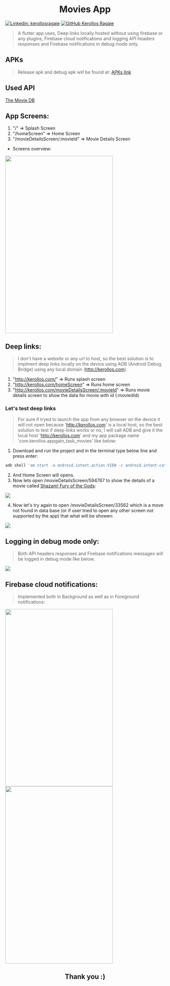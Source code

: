 <h1 align="center">Movies App</h1>

[![Linkedin: kerollosragaie](https://img.shields.io/badge/-kerollosragaie-blue?style=flat-square&logo=Linkedin&logoColor=white&link=https://www.linkedin.com/in/kerollos-ragaie-youssef-b9529aa6/)](https://www.linkedin.com/in/kerollos-ragaie/)
[![GitHub Kerollos Ragaie](https://img.shields.io/github/followers/kerolosragaie?label=follow&style=social)](https://github.com/kerolosragaie)
> A flutter app uses, Deep links locally hosted without using firebase or any plugins, Firebase cloud notifications and logging API headers responses and Firebase notifications in debug mode only.

## APKs
>Release apk and debug apk will be found at:
[APKs link](https://github.com/kerolosragaie/movies_app/tree/master/assets/apks)

## Used API
[The Movie DB](https://developers.themoviedb.org/3/movies)

## App Screens:
1. "/" => Splash Screen
1. "/homeScreen" => Home Screen
1. "/movieDetailsScreen/:movieId" => Movie Details Screen
- Screens overview:

<img src="assets/gifs/overview.gif" width="340" height="560"/>

## Deep links:
> I don't have a website or any url to host, so the best solution is to implment deep links locally on the device using ADB (Android Debug Bridge) using any local domain (http://kerollos.com).

1. "http://kerollos.com/" => Runs splash screen 
1. "http://kerollos.com/homeScreen" => Runs home screen
1. "http://kerollos.com/movieDetailsScreen/:movieId" => Runs movie details screen to show the data for movie with id (:moviedId)

### Let's test deep links
> For sure if tryed to launch the app from any browser on the device it will not open because 'http://kerollos.com' is a local host, so the best solution to test if deep links works or no, I will call ADB and give it the local host 'http://kerollos.com' and my app package name 'com.kerollos.appgain_task_movies' like below:

1. Download and run the project and in the terminal type below line and press enter:

```Dart
adb shell 'am start -a android.intent.action.VIEW -c android.intent.category.BROWSABLE -d "http://kerollos.com/homeScreen' com.kerollos.appgain_task_movies 
```
2. And Home Screen will opens.
3. Now lets open /movieDetailsScreen/594767 to show the details of a movie called [Shazam! Fury of the Gods](https://api.themoviedb.org/3/movie/594767?api_key=c1ae2892932e63a1e39779087bb21e85&language=en-US/):

<img src="assets/gifs/deep_link_movie_details.gif" />

4. Now let's try again to open /movieDetailsScreen/33562 which is a move not found in data base (or if user tried to open any other screen not supported by the app) that what will be showen:

<img src="assets/gifs/deep_link_unkown_movie.gif"/>

## Logging in debug mode only:
> Both API headers responses and Firebase notifications messages will be logged in debug mode like below:

<img src="assets/gifs/logging_api_headers.gif" />

## Firebase cloud notifications:
> Implemented both in Background as well as in Foreground notifications:

<img src="assets/gifs/notifications_1.gif" width="340" height="560"/>

<img src="assets/gifs/notifications_2.gif" width="340" height="560"/>

<h2 align="center">Thank you :)</h2>


